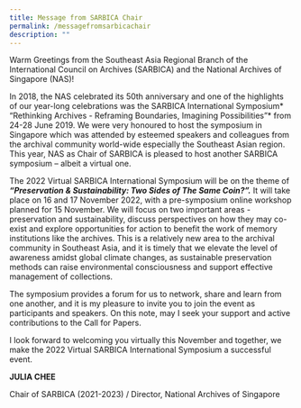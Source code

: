 ```yaml
---
title: Message from SARBICA Chair
permalink: /messagefromsarbicachair
description: ""
---
```


Warm Greetings from the Southeast Asia Regional Branch of the International Council on Archives (SARBICA) and the National Archives of Singapore (NAS)!

In 2018, the NAS celebrated its 50th anniversary and one of the highlights of our year-long celebrations was the SARBICA International Symposium* “Rethinking Archives - Reframing Boundaries, Imagining Possibilities”* from 24-28 June 2019. We were very honoured to host the symposium in Singapore which was attended by esteemed speakers and colleagues from the archival community world-wide especially the Southeast Asian region. This year, NAS as Chair of SARBICA is pleased to host another SARBICA symposium – albeit a virtual one. 

The 2022 Virtual SARBICA International Symposium will be on the theme of ***“Preservation & Sustainability: Two Sides of The Same Coin?”.*** It will take place on 16 and 17 November 2022, with a pre-symposium online workshop planned for 15 November. We will focus on two important areas - preservation and sustainability, discuss perspectives on how they may co-exist and explore opportunities for action to benefit the work of memory institutions like the archives. This is a relatively new area to the archival community in Southeast Asia, and it is timely that we elevate the level of awareness amidst global climate changes, as sustainable preservation methods can raise environmental consciousness and support effective management of collections.  
	
The symposium provides a forum for us to network, share and learn from one another, and it is my pleasure to invite you to join the event as participants and speakers. On this note, may I seek your support and active contributions to the Call for Papers.  

I look forward to welcoming you virtually this November and together, we make the 2022 Virtual SARBICA International Symposium a successful event.
	


**JULIA CHEE**

Chair of SARBICA (2021-2023) /
Director, National Archives of Singapore